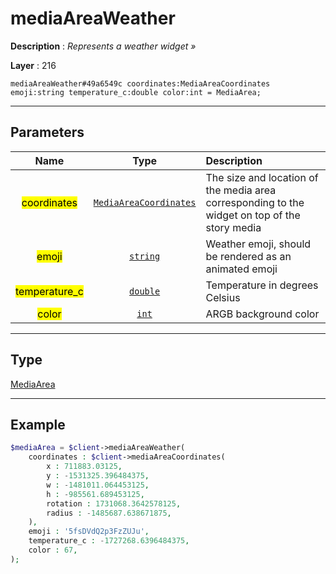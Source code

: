 # mediaAreaWeather

**Description** : *Represents a weather widget &raquo;*

**Layer** : 216

```tl
mediaAreaWeather#49a6549c coordinates:MediaAreaCoordinates emoji:string temperature_c:double color:int = MediaArea;
```

---

## Parameters

| Name | Type | Description |
| :---: | :---: | :--- |
| <mark>coordinates</mark> | [`MediaAreaCoordinates`](type/MediaAreaCoordinates) | The size and location of the media area corresponding to the widget on top of the story media |
| <mark>emoji</mark> | [`string`](type/string) | Weather emoji, should be rendered as an animated emoji |
| <mark>temperature_c</mark> | [`double`](type/double) | Temperature in degrees Celsius |
| <mark>color</mark> | [`int`](type/int) | ARGB background color |

---

## Type

[MediaArea](type/MediaArea)

---

## Example

```php
$mediaArea = $client->mediaAreaWeather(
	coordinates : $client->mediaAreaCoordinates(
		x : 711883.03125,
		y : -1531325.396484375,
		w : -1481011.064453125,
		h : -985561.689453125,
		rotation : 1731068.3642578125,
		radius : -1485687.638671875,
	),
	emoji : '5fsDVdQ2p3FzZUJu',
	temperature_c : -1727268.6396484375,
	color : 67,
);
```
